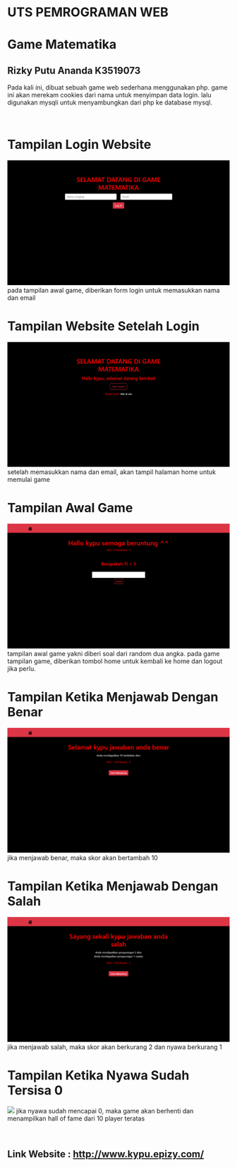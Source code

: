 # UTS PEMROGRAMAN WEB
# Game Matematika
## Rizky Putu Ananda K3519073

<p>
Pada kali ini, dibuat sebuah game web sederhana menggunakan php. game ini akan merekam cookies dari nama untuk menyimpan data login. lalu digunakan mysqli untuk menyambungkan dari php ke database mysql.
</p>
<br>

# **Tampilan Login Website**
![](images/login.png)
pada tampilan awal game, diberikan form login untuk memasukkan nama dan email

# **Tampilan Website Setelah Login**
![](images/home.png)
setelah memasukkan nama dan email, akan tampil halaman home untuk memulai game

# **Tampilan Awal Game**
![](images/soal.png)
tampilan awal game yakni diberi soal dari random dua angka. pada game tampilan game, diberikan tombol home untuk kembali ke home dan logout jika perlu.

# **Tampilan Ketika Menjawab Dengan Benar**
![](images/benar.png)
jika menjawab benar, maka skor akan bertambah 10

# **Tampilan Ketika Menjawab Dengan Salah**
![](images/salah.png)
jika menjawab salah, maka skor akan berkurang 2 dan nyawa berkurang 1

# **Tampilan Ketika Nyawa Sudah Tersisa 0**
![](images/ranking.png)
jika nyawa sudah mencapai 0, maka game akan berhenti dan menampilkan hall of fame dari 10 player teratas


<br>

## Link Website : http://www.kypu.epizy.com/
